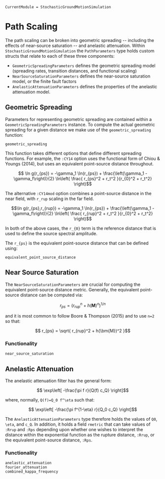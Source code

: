 ```@meta
CurrentModule = StochasticGroundMotionSimulation
```

# Path Scaling

The path scaling can be broken into geometric spreading -- including the effects of near-source saturation -- and anelastic attenuation.
Within `StochasticGroundMotionSimulation` the `PathParameters` type holds custom structs that relate to each of these three components:
- `GeometricSpreadingParameters` defines the geometric spreading model (spreading rates, transition distances, and functional scaling)
- `NearSourceSaturationParameters` defines the near-source saturation model, or the finite fault factors
- `AnelasticAttenuationParameters` defines the properties of the anelastic attenuation model.


## Geometric Spreading

Parameters for representing geometric spreading are contained within a `GeometricSpreadingParameters` instance.
To compute the actual geometric spreading for a given distance we make use of the `geometric_spreading` function:

```@docs
geometric_spreading
```

This function takes different options that define different spreading functions.
For example, the `:CY14` option uses the functional form of Chiou & Youngs (2014), but uses an equivalent point-source distance throughout.

```math
  \ln g(r_{ps}) = -\gamma_1 \ln(r_{ps}) + \frac{\left(\gamma_1 -\gamma_f\right)}{2} \ln\left( \frac{ r_{ps}^2 + r_t^2 }{r_{0}^2 + r_t^2} \right)
```

The alternative `:CY14mod` option combines a point-source distance in the near field, with `r_rup` scaling in the far field.
```math
\ln g(r_{ps},r_{rup}) = -\gamma_1 \ln(r_{ps}) + \frac{\left(\gamma_1 -\gamma_f\right)}{2} \ln\left( \frac{ r_{rup}^2 + r_t^2 }{r_{0}^2 + r_t^2} \right)
```

In both of the above cases, the ``r_{0}`` term is the reference distance that is used to define the source spectral amplitude.

The ``r_{ps}`` is the equivalent point-source distance that can be defined using:
```@docs
equivalent_point_source_distance
```

## Near Source Saturation

The `NearSourceSaturationParameters` are crucial for computing the equivalent point-source distance metric.
Generally, the equivalent point-source distance can be computed via:
```math
  r_{ps} = \left( r_{rup}^n + h(\bm{M})^n \right)^{1/n}
```
and it is most common to follow Boore & Thompson (2015) and to use ``n=2`` so that:
```math
  r_{ps} = \sqrt{ r_{rup}^2 + h(\bm{M})^2 }
```

### Functionality

```@docs
near_source_saturation
```

## Anelastic Attenuation

The anelastic attenuation filter has the general form:
```math
  \exp\left[ -\frac{\pi f r}{Q(f) c_Q} \right]
```
where, normally, ``Q(f)=Q_0 f^\eta`` such that:
```math
  \exp\left[ -\frac{\pi f^{1-\eta} r}{Q_0 c_Q} \right]
```

The `AnelasticAttenuationParameters` type therefore holds the values of ``Q0``, ``\eta``, and ``c_Q``.
In addition, it holds a field `rmetric` that can take values of `:Rrup` and `:Rps` depending upon whether one wishes to interpret the distance within the exponential function as the rupture distance, `:Rrup`, or the equivalent point-source distance, `:Rps`.

### Functionality

```@docs
anelastic_attenuation
fourier_attenuation
combined_kappa_frequency
```
